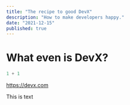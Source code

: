 ```yaml
---
title: "The recipe to good DevX"
description: "How to make developers happy."
date: "2021-12-15"
published: true
---
```


# What even is DevX?

```javascript
1 + 1
```

https://devx.com

This is text
